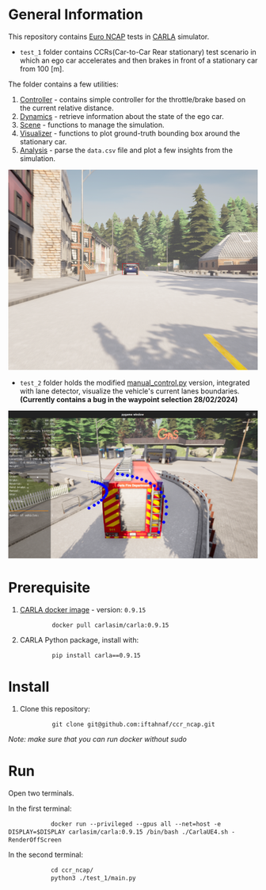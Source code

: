 # General Information

This repository contains [Euro NCAP](https://www.euroncap.com/en/about-euro-ncap/) tests in [CARLA](https://carla.org//) simulator.

* `test_1` folder contains CCRs(Car-to-Car Rear stationary) test scenario in which an ego car accelerates and then brakes in front of a stationary car from 100 [m].

The folder contains a few utilities:

1. [Controller](./test_1/controller.py) - contains simple controller for the throttle/brake based on the current relative distance.
2. [Dynamics](./test_1/dynamics.py) - retrieve information about the state of the ego car.
3. [Scene](./test_1/scene.py) - functions to manage the simulation.
4. [Visualizer](./test_1/visualizer.py) - functions to plot ground-truth bounding box around the stationary car.
5. [Analysis](./test_1/analysis.py) - parse the `data.csv` file and plot a few insights from the simulation.

![](./test_1/test_1.png)

* `test_2` folder holds the modified [manual_control.py](https://github.com/carla-simulator/carla/blob/master/PythonAPI/examples/manual_control.py) version, integrated with lane detector, visualize the vehicle's current lanes boundaries. **(Currently contains a bug in the waypoint selection 28/02/2024)**

![](./test_2/test_2.png)

# Prerequisite

1. [CARLA docker image](https://carla.readthedocs.io/en/latest/build_docker/) - version: `0.9.15` 

                docker pull carlasim/carla:0.9.15


2. CARLA Python package, install with:

                pip install carla==0.9.15

# Install

1. Clone this repository:

                git clone git@github.com:iftahnaf/ccr_ncap.git            

*Note: make sure that you can run docker without sudo*


# Run
Open two terminals.

In the first terminal:
  
                docker run --privileged --gpus all --net=host -e DISPLAY=$DISPLAY carlasim/carla:0.9.15 /bin/bash ./CarlaUE4.sh -RenderOffScreen

In the second terminal:

                cd ccr_ncap/
                python3 ./test_1/main.py
